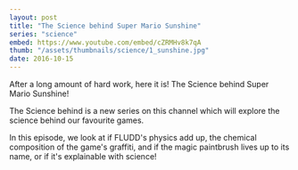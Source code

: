 ```yaml
---
layout: post
title: "The Science behind Super Mario Sunshine"
series: "science"
embed: https://www.youtube.com/embed/cZRMHv8k7qA
thumb: "/assets/thumbnails/science/1_sunshine.jpg"
date: 2016-10-15
---
```


After a long amount of hard work, here it is! The Science behind Super Mario Sunshine! 

The Science behind is a new series on this channel which will explore the science behind our favourite games.

In this episode, we look at if FLUDD's physics add up, the chemical composition of the game's graffiti, and if the magic paintbrush lives up to its name, or if it's explainable with science! 
